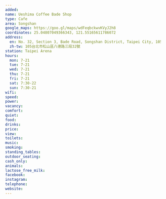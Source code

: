 ```yaml
---
added: 
name: Ueshima Coffee Bade Shop
type: Cafe
area: Songshan
google_maps: https://goo.gl/maps/wdFeqbckwvKVyJ2h8
coordinates: 25.04807049366343, 121.55165611786072
address:
  en: No. 32, Section 3, Bade Road, Songshan District, Taipei City, 105
  zh-tw: 105台北市松山區八德路三段32號
station: Taipei Arena
hours:
  mon: 7-21
  tue: 7-21
  wed: 7-21
  thu: 7-21
  fri: 7-21
  sat: 7:30-22
  sun: 7:30-21
wifi: 
speed: 
power: 
vacancy: 
comfort: 
quiet: 
food: 
drinks: 
price: 
view: 
toilets: 
music: 
smoking: 
standing_tables: 
outdoor_seating: 
cash_only: 
animals: 
lactose_free_milk: 
facebook: 
instagram: 
telephone: 
website: 
---
```

